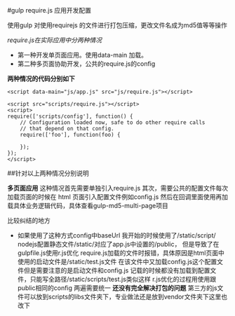 #gulp require.js 应用开发配置

使用gulp 对使用requirejs 的文件进行打包压缩，更改文件名成为md5值等等操作

*require.js在实际应用中分两种情况*
*   第一种开发单页面应用。使用data-main 加载。
*   第二种多页面协助开发，公共的require.js的config

**两种情况的代码分别如下**

    <script data-main="js/app.js" src="js/require.js"></script>

    <script src="scripts/require.js"></script>
    <script>
    require(['scripts/config'], function() {
        // Configuration loaded now, safe to do other require calls
        // that depend on that config.
        require(['foo'], function(foo) {

        });
    });
    </script>


##针对以上两种情况分别说明

**多页面应用**
这种情况首先需要单独引入require.js 其次，需要公共的配置文件每次加载页面的时候在 html 页面引入配置文件例如config.js 然后在回调里面使用再加载具体业务逻辑代码，具体查看gulp-md5-multi-page项目

比较纠结的地方
* 如果使用了这种方式config中baseUrl 我开始的时候使用了/static/script/  nodejs配置静态文件/static/对应了app.js中设置的/public， 但是导致了在 gulpfile.js使用r.js优化 require.js加载的文件时报错，具体原因是html页面中使用的启动文件是/static/test.js文件 在该文件中又加载config.js这个配置文件但是需要注意的是启动文件和config.js 记载的时候都没有加载到配置文件，只能写全路径/static/scripts/test.js类似这样 r.js优化的过程用使用跟public相同的config 两遍需要统一
**还没有完全解决打包的问题**
第三方的js文件可以放到scripts的libs文件夹下，专业做法还是放到vendor文件夹下这里也改下


